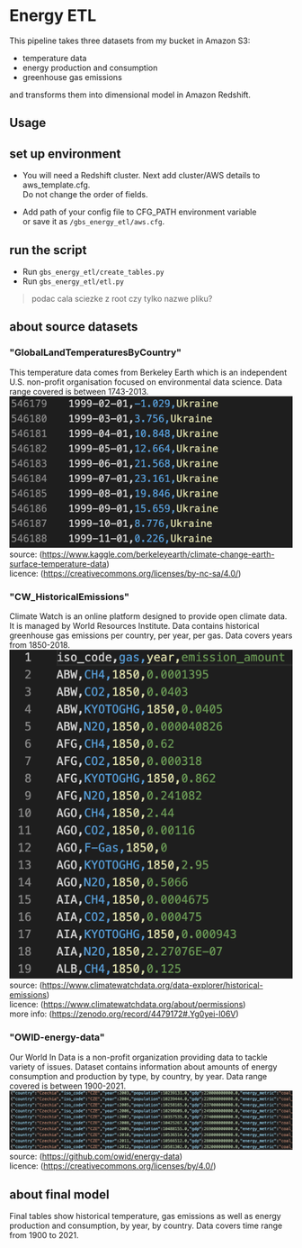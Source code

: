 # Energy ETL

This pipeline takes three datasets from my bucket in Amazon S3:
- temperature data
- energy production and consumption
- greenhouse gas emissions

and transforms them into dimensional model in Amazon Redshift.</br>


## Usage

## set up environment

- You will need a Redshift cluster. Next add cluster/AWS details to aws_template.cfg.  
Do not change the order of fields.

- Add path of your config file to CFG_PATH environment variable  
or save it as `/gbs_energy_etl/aws.cfg`.

## run the script

- Run `gbs_energy_etl/create_tables.py`
- Run `gbs_energy_etl/etl.py`
> podac cala sciezke z root czy tylko nazwe pliku?</br>


## about source datasets

### "GlobalLandTemperaturesByCountry"
		
This temperature data comes from Berkeley Earth which is an independent U.S. non-profit organisation focused on environmental data science. Data range covered is between 1743-2013.
![temperature dataset sample](/img/temp.png)</br>
source: (https://www.kaggle.com/berkeleyearth/climate-change-earth-surface-temperature-data)</br>
licence: (https://creativecommons.org/licenses/by-nc-sa/4.0/)</br>

### "CW_HistoricalEmissions"

Climate Watch is an online platform designed to provide open climate data. It is managed by World Resources Institute. 
Data contains historical greenhouse gas emissions per country, per year, per gas. Data covers years from 1850-2018.
![emissions dataset sample](/img/emissions.png)</br>
source: (https://www.climatewatchdata.org/data-explorer/historical-emissions)</br>
licence: (https://www.climatewatchdata.org/about/permissions)</br>
more info: (https://zenodo.org/record/4479172#.Yg0yei-l06V)</br>

### "OWID-energy-data"

Our World In Data is a non-profit organization providing data to tackle variety of issues.
Dataset contains information about amounts of energy consumption and production by type, by country, by year. Data range covered is between 1900-2021.
![energy dataset sample](/img/energy.png)</br>
source: (https://github.com/owid/energy-data)</br>
licence: (https://creativecommons.org/licenses/by/4.0/)</br>


## about final model
Final tables show historical temperature, gas emissions as well as energy production and consumption, 
by year, by country. Data covers time range from 1900 to 2021.